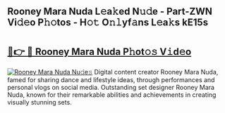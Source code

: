 ## Rooney Mara Nuda L𝚎a𝚔ed N𝚞𝚍e - Part-ZWN Vi𝚍𝚎o P𝚑𝚘tos - H𝚘𝚝 O𝚗𝚕yf𝚊ns L𝚎a𝚔s kE15s

# <h2><a href="http://kf8nm0.oniu.top/?m=Rooney+Mara+Nuda">🔗👉 🔴 Rooney Mara Nuda P𝚑ot𝚘𝚜 V𝚒d𝚎o</a></h2>

[![Rooney Mara Nuda Nu𝚍e𝚜](https://i.imgur.com/0qMVB7G.gif)](http://kf8nm0.oniu.top/?m=Rooney+Mara+Nuda)
Digital content creator Rooney Mara Nuda, famed for sharing dance and lifestyle ideas, through performances and personal vlogs on social media. Outstanding set designer Rooney Mara Nuda, known for their remarkable abilities and achievements in creating visually stunning sets.  
